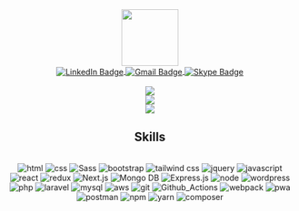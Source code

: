<div id="header" align="center">
  <img src="https://media.giphy.com/media/M9gbBd9nbDrOTu1Mqx/giphy.gif" width="100"/>
</div>
<div id="badges" align="center">
    <a href="https://www.linkedin.com/in/owais6153/"  align="center">
      <img align="center" src="https://img.shields.io/badge/LinkedIn-blue?style=for-the-badge&logo=linkedin&logoColor=white" alt="LinkedIn Badge"/>
    </a>
      <a href="mailto:owais6153@gmail.com"  align="center">
      <img  align="center" src="https://img.shields.io/badge/Email-red?style=for-the-badge&logo=gmail&logoColor=white" alt="Gmail Badge"/>
    </a>
    <a href="https://join.skype.com/invite/v1ooCh7XlUdU"  align="center">
      <img  align="center" src="https://img.shields.io/badge/-Skype-00aff0?style=for-the-badge&logo=skype&logoColor=white" alt="Skype Badge"/>
    </a>
    <br><br>
    <picture align="center">
        <source 
        srcset="https://streak-stats.demolab.com/?user=muhammad6153&theme=github-dark&date_format=M%20j%5B%2C%20Y%5D&mode=daily&hide_border=true"
        media="(prefers-color-scheme: dark)"
        />
        <source
        srcset="https://streak-stats.demolab.com/?user=muhammad6153&theme=github-dark&date_format=M%20j%5B%2C%20Y%5D&mode=daily"
        media="(prefers-color-scheme: light), (prefers-color-scheme: no-preference)"
        />
        <img src="https://streak-stats.demolab.com/?user=muhammad6153&theme=github-dark&date_format=M%20j%5B%2C%20Y%5D&mode=daily" />
    </picture>
    <br> 
    <picture align="center">
        <source 
        srcset="http://github-profile-summary-cards.vercel.app/api/cards/profile-details?username=muhammad6153&theme=github_dark"
        media="(prefers-color-scheme: dark)"
        />
        <source
        srcset="http://github-profile-summary-cards.vercel.app/api/cards/profile-details?username=muhammad6153&theme=github_dark"
        media="(prefers-color-scheme: light), (prefers-color-scheme: no-preference)"
        />
        <img src="http://github-profile-summary-cards.vercel.app/api/cards/profile-details?username=muhammad6153&theme=github_dark" />
    </picture>
  <br>
      <picture align="center">
        <source 
        srcset="http://github-profile-summary-cards.vercel.app/api/cards/repos-per-language?username=muhammad6153&theme=github_dark"
        media="(prefers-color-scheme: dark)"
        />
        <source
        srcset="http://github-profile-summary-cards.vercel.app/api/cards/repos-per-language?username=muhammad6153&theme=github_dark"
        media="(prefers-color-scheme: light), (prefers-color-scheme: no-preference)"
        />
        <img src="http://github-profile-summary-cards.vercel.app/api/cards/repos-per-language?username=muhammad6153&theme=github_dark" />
    </picture>
  <br>
  
## Skills
 
<br>  
<img src="https://img.shields.io/badge/-HTML5-E34F26?style=for-the-badge&logo=html5&logoColor=white" alt="html">
<img src="https://img.shields.io/badge/-CSS3-1572B6?style=for-the-badge&logo=css3" alt="css">
<img src="https://img.shields.io/badge/-Sass-CC6699?style=for-the-badge&logo=sass&logoColor=white" alt="Sass">
<img src="https://img.shields.io/badge/-Bootstrap-563D7C?style=for-the-badge&logo=bootstrap" alt="bootstrap">
<img src="https://img.shields.io/badge/-Tailwind-222?style=for-the-badge&logo=tailwindcss" alt="tailwind css">
<img src="https://img.shields.io/badge/jQuery-0769AD?style=for-the-badge&logo=jquery&logoColor=white" alt="jquery">
<img src="https://img.shields.io/badge/-JavaScript-black?style=for-the-badge&logo=javascript" alt="javascript">
<img src="https://img.shields.io/badge/-React-black?style=for-the-badge&logo=react" alt="react">
<img src="https://img.shields.io/badge/-Redux-764ABC?style=for-the-badge&logo=redux" alt="redux">
<img src="https://img.shields.io/badge/-Nextjs-556070?style=for-the-badge&logo=Next.js&logoColor=white" alt="Next.js">
<img src="https://img.shields.io/badge/-Mongo%20db-black?style=for-the-badge&logo=mongodb" alt="Mongo DB">
<img src="https://img.shields.io/badge/-Express-black?style=for-the-badge&logo=express" alt="Express.js">
<img src="https://img.shields.io/badge/-Nodejs-black?style=for-the-badge&logo=Node.js" alt="node">
<img src="https://img.shields.io/badge/-Wordpress-00749c?style=for-the-badge&logo=wordpress&logoColor=white" alt="wordpress">
<img src="https://img.shields.io/badge/-Php-black?style=for-the-badge&logo=Php" alt="php">
<img src="https://img.shields.io/badge/-Laravel-E34F26?style=for-the-badge&logo=laravel&logoColor=white" alt="laravel">
<img src="https://img.shields.io/badge/-MySQL-black?style=for-the-badge&logo=mysql" alt="mysql">
<img src="https://img.shields.io/badge/Amazon%20AWS-232F3E?style=for-the-badge&logo=amazon-aws" alt="aws">
<img src="https://img.shields.io/badge/-Git-black?style=for-the-badge&logo=git" alt="git">
<img src="https://img.shields.io/badge/-Github_Actions-2088FF?style=for-the-badge&logo=github-actions&logoColor=white" alt="Github_Actions">
<img src="https://img.shields.io/badge/Webpack-8DD6F9?style=for-the-badge&logo=webpack&logoColor=white" alt="webpack">
<img src="https://img.shields.io/badge/Progressive_Web_App-4285F4?style=for-the-badge&logo=googlechrome&logoColor=white" alt="pwa">
<img src="https://img.shields.io/badge/-postman-f15d27?style=for-the-badge&logo=postman&logoColor=white" alt="postman">
<img alt="npm" src="https://img.shields.io/badge/-NPM-CB3837?style=for-the-badge&logo=npm&logoColor=white" />
<img alt="yarn" src="https://img.shields.io/badge/-Yarn-2188b6?style=for-the-badge&logo=yarn&logoColor=white" />
<img alt="composer" src="https://img.shields.io/badge/-PHP_Composer-000?style=for-the-badge&logo=composer" />
</div>  


